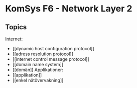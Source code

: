 # KomSys F6 - Network Layer 2

## Topics
Internet:
- [[dynamic host configuration protocol]]
- [[adress resolution protocol]]
- [[internet control message protocol]]
- [[domain name system]]
- [[domän]]
Applikationer:
- [[applikation]]
- [[enkel nätövervakning]]